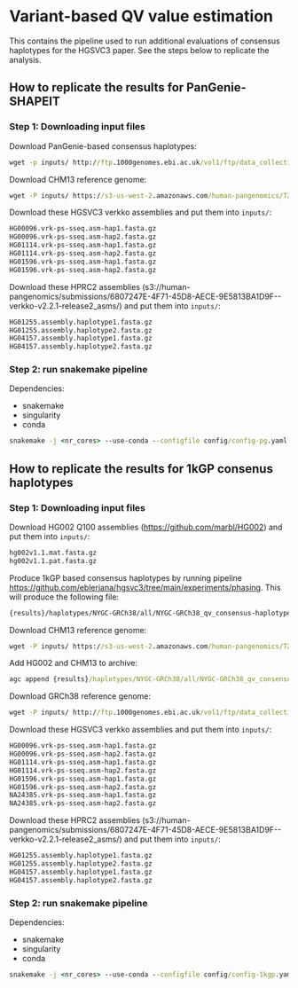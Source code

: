 # Variant-based QV value estimation

This contains the pipeline used to run additional evaluations of consensus haplotypes for the HGSVC3 paper.
See the steps below to replicate the analysis.

## How to replicate the results for PanGenie-SHAPEIT

### Step 1: Downloading input files

Download PanGenie-based consensus haplotypes:
```bat
wget -p inputs/ http://ftp.1000genomes.ebi.ac.uk/vol1/ftp/data_collections/HGSVC3/release/Genotyping_1kGP/20240719_shapeit-phasing/shapeit-pangenie_chm13_all_consensus-haplotypes.agc
```

Download CHM13 reference genome:
```bat
wget -P inputs/ https://s3-us-west-2.amazonaws.com/human-pangenomics/T2T/CHM13/assemblies/analysis_set/chm13v2.0.fa.gz
```

Download these HGSVC3 verkko assemblies and put them into ``inputs/``:
```bat
HG00096.vrk-ps-sseq.asm-hap1.fasta.gz
HG00096.vrk-ps-sseq.asm-hap2.fasta.gz
HG01114.vrk-ps-sseq.asm-hap1.fasta.gz
HG01114.vrk-ps-sseq.asm-hap2.fasta.gz
HG01596.vrk-ps-sseq.asm-hap1.fasta.gz
HG01596.vrk-ps-sseq.asm-hap2.fasta.gz
```

Download these HPRC2 assemblies (s3://human-pangenomics/submissions/6807247E-4F71-45D8-AECE-9E5813BA1D9F--verkko-v2.2.1-release2_asms/) and put them into ``inputs/``:
```bat
HG01255.assembly.haplotype1.fasta.gz
HG01255.assembly.haplotype2.fasta.gz
HG04157.assembly.haplotype1.fasta.gz
HG04157.assembly.haplotype2.fasta.gz
```
### Step 2: run snakemake pipeline
Dependencies:
* snakemake
* singularity
* conda

```bat
snakemake -j <nr_cores> --use-conda --configfile config/config-pg.yaml
```


## How to replicate the results for 1kGP consenus haplotypes

### Step 1: Downloading input files

Download HG002 Q100 assemblies (https://github.com/marbl/HG002) and put them into ``inputs/``:
```bat
hg002v1.1.mat.fasta.gz
hg002v1.1.pat.fasta.gz
```

Produce 1kGP based consensus haplotypes by running pipeline https://github.com/eblerjana/hgsvc3/tree/main/experiments/phasing. This will produce the following file: 

```bat
{results}/haplotypes/NYGC-GRCh38/all/NYGC-GRCh38_qv_consensus-haplotypes.agc
```

Download CHM13 reference genome:
```bat
wget -P inputs/ https://s3-us-west-2.amazonaws.com/human-pangenomics/T2T/CHM13/assemblies/analysis_set/chm13v2.0.fa.gz
```

Add HG002 and CHM13 to archive:
```bat
agc append {results}/haplotypes/NYGC-GRCh38/all/NYGC-GRCh38_qv_consensus-haplotypes.agc inputs/chm13v2.0.fa inputs/hg002v1.1.pat.fasta.gz inputs/hg002v1.1.mat.fasta.gz > inputs/NYGC-GRCh38_qv_consensus-haplotypes_chm13_HG002.agc
```


Download GRCh38 reference genome:
```bat
wget -P inputs/ http://ftp.1000genomes.ebi.ac.uk/vol1/ftp/data_collections/HGSVC2/technical/reference/20200513_hg38_NoALT/hg38.no_alt.fa.gz
```

Download these HGSVC3 verkko assemblies and put them into ``inputs/``:
```bat
HG00096.vrk-ps-sseq.asm-hap1.fasta.gz
HG00096.vrk-ps-sseq.asm-hap2.fasta.gz
HG01114.vrk-ps-sseq.asm-hap1.fasta.gz
HG01114.vrk-ps-sseq.asm-hap2.fasta.gz
HG01596.vrk-ps-sseq.asm-hap1.fasta.gz
HG01596.vrk-ps-sseq.asm-hap2.fasta.gz
NA24385.vrk-ps-sseq.asm-hap1.fasta.gz
NA24385.vrk-ps-sseq.asm-hap2.fasta.gz
```

Download these HPRC2 assemblies (s3://human-pangenomics/submissions/6807247E-4F71-45D8-AECE-9E5813BA1D9F--verkko-v2.2.1-release2_asms/) and put them into ``inputs/``:
```bat
HG01255.assembly.haplotype1.fasta.gz
HG01255.assembly.haplotype2.fasta.gz
HG04157.assembly.haplotype1.fasta.gz
HG04157.assembly.haplotype2.fasta.gz
```

### Step 2: run snakemake pipeline
Dependencies:
* snakemake
* singularity
* conda

```bat
snakemake -j <nr_cores> --use-conda --configfile config/config-1kgp.yaml
```
